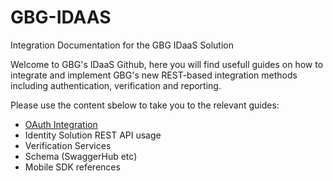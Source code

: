 # GBG-IDAAS
Integration Documentation for the GBG IDaaS Solution 

Welcome to GBG's IDaaS Github, here you will find usefull guides on how to integrate and implement GBG's new REST-based integration methods including authentication, verification and reporting.

Please use the content sbelow to take you to the relevant guides:

<ul>
  <li><a href="">OAuth Integration</a></li>
  <li>Identity Solution REST API usage</li>
  <li>Verification Services</li>
  <li>Schema (SwaggerHub etc)</li>
  <li>Mobile SDK references</li>
</ul>
